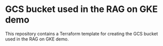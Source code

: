 # GCS bucket used in the RAG on GKE demo

This repository contains a Terraform template for creating the GCS bucket used
in the RAG on GKE demo.
